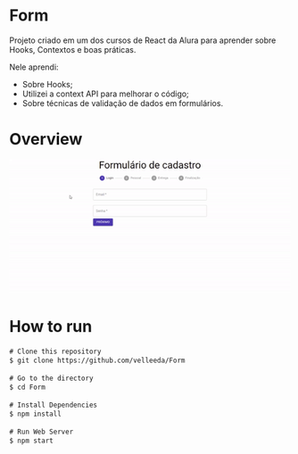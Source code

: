 # Form

Projeto criado em um dos cursos de React da Alura para aprender sobre Hooks, Contextos e boas práticas. <br />

Nele aprendi: <br />

- Sobre Hooks;
- Utilizei a context API para melhorar o código;
- Sobre técnicas de validação de dados em formulários.

# Overview

![](./public/gifs/default.gif)

# How to run

```
# Clone this repository
$ git clone https://github.com/velleeda/Form

# Go to the directory
$ cd Form

# Install Dependencies
$ npm install

# Run Web Server
$ npm start
```
